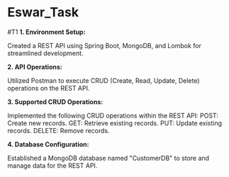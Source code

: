 # Eswar_Task

#T1
**1. Environment Setup:**

Created a REST API using Spring Boot, MongoDB, and Lombok for streamlined development.

**2. API Operations:**

Utilized Postman to execute CRUD (Create, Read, Update, Delete) operations on the REST API.

**3. Supported CRUD Operations:**

Implemented the following CRUD operations within the REST API: POST: Create new records. GET: Retrieve existing records. PUT: Update existing records. DELETE: Remove records.

**4. Database Configuration:**

Established a MongoDB database named "CustomerDB" to store and manage data for the REST API.
